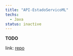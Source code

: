 ```yaml
---
title: "API-EstadoServicoML"
techs: 
  - Java
status: inactive
---
```


**TODO**

link: [repo](https://gitlab.com/diogofpbarros/api-estadoservicoml)